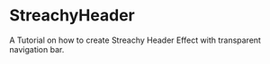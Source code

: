 # StreachyHeader
A Tutorial on how to create Streachy Header Effect with transparent navigation bar.
